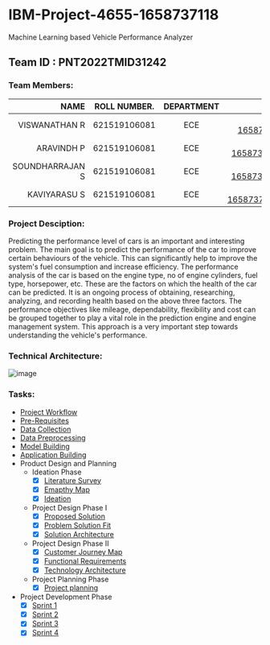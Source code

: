 # IBM-Project-4655-1658737118
Machine Learning based Vehicle Performance Analyzer
## Team ID : PNT2022TMID31242
### Team Members:
|NAME               | ROLL NUMBER.    | DEPARTMENT  | ASSIGNMENT | 
|------------------:|:---------------:|:-----------:|:----------:|
|VISWANATHAN R      |  621519106081     |   ECE       | [LINK](https://github.com/IBM-EPBL/IBM-Project-4655-1658737118/tree/main/Viswanathan%20R%20(%20TEAM%20LEADER%20)   |
|ARAVINDH P         |  621519106081     |   ECE       | [LINK](https://github.com/IBM-EPBL/IBM-Project-4655-1658737118/tree/main/Aravindh%20P%20(%20TEAM%20MEMBER%201%20)   | 
|SOUNDHARRAJAN S    |  621519106081     |   ECE       | [LINK](https://github.com/IBM-EPBL/IBM-Project-4655-1658737118/tree/main/Soundharajan%20S%20(TEAM%20MEMBER%203%20)   |
|KAVIYARASU S       |  621519106081     |   ECE       | [LINK](https://github.com/IBM-EPBL/IBM-Project-4655-1658737118/tree/main/Kaviyarasu%20S%20(%20TEAM%20MEMBER%202%20)   |
### Project Desciption:
Predicting the performance level of cars is an important and interesting problem. The main goal is to predict the performance of the car to improve certain behaviours of the vehicle. This can significantly help to improve the system's fuel consumption and increase efficiency.
The performance analysis of the car is based on the engine type, no of engine cylinders, fuel type, horsepower, etc. These are the factors on which the health of the car can be predicted. It is an ongoing process of obtaining, researching, analyzing, and recording health based on the above three factors. The performance objectives like mileage, dependability, flexibility and cost can be grouped together to play a vital role in the prediction engine and engine management system. This approach is a very important step towards understanding the vehicle's performance.
### Technical Architecture:
![image](https://user-images.githubusercontent.com/88080609/193425222-850f5dd3-0daa-4ef4-a4e4-25f24628de34.png)
### Tasks:

* [Project Workflow](https://github.com/IBM-EPBL/IBM-Project-4655-1658737118/blob/main/Project%20Workflow/Project%20Workflow.pdf)
* [Pre-Requisites](https://github.com/IBM-EPBL/IBM-Project-4655-1658737118/tree/main/Task%20%26%20Progress/PRE-REQUISITES)
* [Data Collection](https://github.com/IBM-EPBL/IBM-Project-4655-1658737118/tree/main/Task%20%26%20Progress/DATA%20COLLECTION)
* [Data Preprocessing](https://github.com/IBM-EPBL/IBM-Project-4655-1658737118/tree/main/Task%20%26%20Progress/DATA%20PREPROCESSING)
* [Model Building](https://github.com/IBM-EPBL/IBM-Project-4655-1658737118/tree/main/Task%20%26%20Progress/MODEL%20BUILDING)
* [Application Building](https://github.com/IBM-EPBL/IBM-Project-4655-1658737118/tree/main/Task%20%26%20Progress/APPLICATION%20BUILDING)
* Product Design and Planning
    - Ideation Phase
        - [x] [Literature Survey](https://github.com/IBM-EPBL/IBM-Project-4655-1658737118/blob/main/Project%20Design%20And%20Planning/Ideation%20Phase/Literature%20Survey.pdf)
        - [x] [Emapthy Map](https://github.com/IBM-EPBL/IBM-Project-4655-1658737118/blob/main/Project%20Design%20And%20Planning/Ideation%20Phase/Empathy%20map.pdf)
        - [x] [Ideation](https://github.com/IBM-EPBL/IBM-Project-4655-1658737118/blob/main/Project%20Design%20And%20Planning/Ideation%20Phase/Ideation.pdf)
    - Project Design Phase I
        - [x] [Proposed Solution](https://github.com/IBM-EPBL/IBM-Project-4655-1658737118/blob/main/Project%20Design%20And%20Planning/Project%20Design%20Phase-I/Proposed%20Solution.pdf)
        - [x] [Problem Solution Fit](https://github.com/IBM-EPBL/IBM-Project-4655-1658737118/blob/main/Project%20Design%20And%20Planning/Project%20Design%20Phase-I/Problem%20solution%20fit.pdf)
        - [x] [Solution Architecture](https://github.com/IBM-EPBL/IBM-Project-4655-1658737118/blob/main/Project%20Design%20And%20Planning/Project%20Design%20Phase-I/Solution%20Architecture.pdf)
    - Project Design Phase II
        - [x] [Customer Journey Map](https://github.com/IBM-EPBL/IBM-Project-4655-1658737118/blob/main/Project%20Design%20And%20Planning/Project%20Design%20Phase-II/Customer%20Journey%20.pdf)
        - [x] [Functional Requirements](https://github.com/IBM-EPBL/IBM-Project-4655-1658737118/blob/main/Project%20Design%20And%20Planning/Project%20Design%20Phase-II/Functional%20Requirements.pdf)
        - [x] [Technology Architecture](https://github.com/IBM-EPBL/IBM-Project-4655-1658737118/blob/main/Project%20Design%20And%20Planning/Project%20Design%20Phase-II/Technology%20Architecture.pdf)
    - Project Planning Phase
        - [x] [Project planning](https://github.com/IBM-EPBL/IBM-Project-4655-1658737118/blob/main/Project%20Design%20And%20Planning/Project%20Planning%20Phase/Prepare%20Milestone%20%26%20Activity%20List%20%2C%20Sprint%20Delivery%20Plan.pdf)
* Project Development Phase
    - [x] [Sprint 1](https://github.com/IBM-EPBL/IBM-Project-4655-1658737118/tree/main/Project%20Development%20Phase/Sprint-1)
    - [x] [Sprint 2](https://github.com/IBM-EPBL/IBM-Project-4655-1658737118/tree/main/Project%20Development%20Phase/Sprint-2)
    - [x] [Sprint 3](https://github.com/IBM-EPBL/IBM-Project-4655-1658737118/tree/main/Project%20Development%20Phase/Sprint-3)
    - [x] [Sprint 4](https://github.com/IBM-EPBL/IBM-Project-4655-1658737118/tree/main/Project%20Development%20Phase/Sprint-4)
